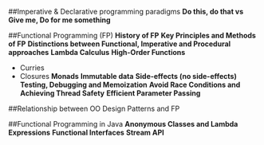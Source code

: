 ##Imperative & Declarative programming paradigms
**Do this, do that vs Give me, Do for me something**

##Functional Programming (FP)
**History of FP**
**Key Principles and Methods of FP**
**Distinctions between Functional, Imperative and Procedural approaches**
**Lambda Calculus**
**High-Order Functions**
- Curries
- Closures
**Monads**
**Immutable data**
**Side-effects (no side-effects)**
**Testing, Debugging and Memoization**
**Avoid Race Conditions and Achieving Thread Safety**
**Efficient Parameter Passing**


##Relationship between OO Design Patterns and FP

##Functional Programming in Java
**Anonymous Classes and Lambda Expressions**
**Functional Interfaces**
**Stream API**